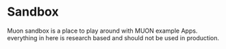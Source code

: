 # Sandbox
Muon sandbox is a place to play around with MUON example Apps. everything in here is research based and should not be used in production.

